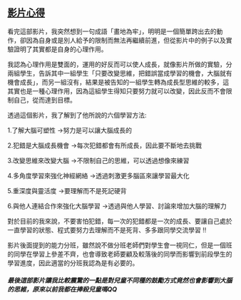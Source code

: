 ## [影片心得](https://www.youtube.com/watch?v=DgbSc6Ys710)

看完這部影片，我突然想到一句成語「畫地為牢」，明明是一個簡單跨出去的動作，卻因為自身或是別人給予的限制而無法再繼續前進，但從影片中的例子以及實驗證明了其實都是自身的心理作用。

我認為心理作用是雙面的，運用的好反而可以使人成長，就像影片所做的實驗，分兩組學生，告訴其中一組學生「只要改變思維，把錯誤當成學習的機會，大腦就有機會成長」，而另一組沒有，結果是被告知的一組學生轉為成長型思維的較多，這其實也是一種心理作用，因為這組學生得知只要努力就可以改變，因此反而不會限制自己，從而達到目標。

透過這個影片，我了解到了他所說的六個學習方法:

1.了解大腦可塑性 ->努力是可以讓大腦成長的

2.犯錯是大腦成長機會 ->每次犯錯都會有所成長，因此要不斷地去挑戰

3.改變思維來改變大腦 ->不限制自己的思維，可以透過想像來練習

4.多角度學習來強化神經網絡 ->透過刺激更多腦區來讓學習最大化

5.重深度與靈活度 ->要理解而不是死記硬背

6.與他人連結合作來強化大腦學習 ->透過與他人學習、討論來增加大腦的理解力

對於目前的我來說，不要害怕犯錯，每一次的犯錯都是一次的成長、要讓自己處於一直學習的狀態、程式要努力去理解而不是死背、多多跟同學交流學習 !!

影片後面提到的能力分班，雖然說不做分班老師們對學生會一視同仁，但是一個班的同學在學習上參差不齊，也會導致老師要顧及較落後的同學而影響到前段學生的學習進度，因此適當的分班我認為是有必要的。

##### 最後這部影片讓我比較震驚的一點是對兒童不同種的鼓勵方式竟然也會影響到大腦的思維，原來以前我都在捧殺兒童嗎QQ